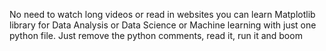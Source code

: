 No need to watch long videos or read in websites you can learn Matplotlib library for Data Analysis or Data Science or Machine learning with just one python file. Just remove the python comments, read it, run it and boom

